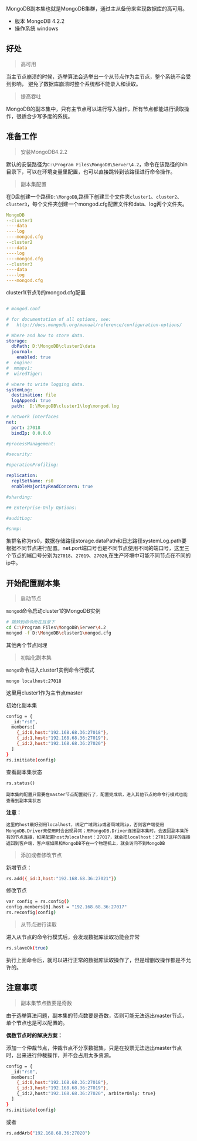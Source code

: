 MongoDB副本集也就是MongoDB集群，通过主从备份来实现数据库的高可用。

* 版本 MongoDB 4.2.2
* 操作系统 windows

## 好处

> 高可用

当主节点崩溃的时候，选举算法会选举出一个从节点作为主节点，整个系统不会受到影响， 避免了数据库崩溃时整个系统都不能录入和读取。

> 提高吞吐

MongoDB的副本集中，只有主节点可以进行写入操作，所有节点都能进行读取操作，很适合少写多度的系统。

## 准备工作

> 安装MongoDB4.2.2

默认的安装路径为`C:\Program Files\MongoDB\Server\4.2`，命令在该路径的bin目录下，可以在环境变量里配置，也可以直接跳转到该路径进行命令操作。

>副本集配置

在D盘创建一个路径`D:\MongoDB`,路径下创建三个文件夹`cluster1`、`cluster2`、`cluster3`，每个文件夹创建一个mongod.cfg配置文件和data、log两个文件夹。
```yml
MongoDB
--cluster1
----data
----log
----mongod.cfg
--cluster2
----data
----log
----mongod.cfg
--cluster3
----data
----log
----mongod.cfg
```

cluster1(节点1)的mongod.cfg配置
```yml

# mongod.conf

# for documentation of all options, see:
#   http://docs.mongodb.org/manual/reference/configuration-options/

# Where and how to store data.
storage:
  dbPath: D:\MongoDB\cluster1\data
  journal:
    enabled: true
#  engine:
#  mmapv1:
#  wiredTiger:

# where to write logging data.
systemLog:
  destination: file
  logAppend: true
  path:  D:\MongoDB\cluster1\log\mongod.log

# network interfaces
net:
  port: 27018
  bindIp: 0.0.0.0

#processManagement:

#security:

#operationProfiling:

replication:
  replSetName: rs0
  enableMajorityReadConcern: true

#sharding:

## Enterprise-Only Options:

#auditLog:

#snmp:

```

集群名称为rs0，数据存储路径storage.dataPath和日志路径systemLog.path要根据不同节点进行配置。net.port端口号也是不同节点使用不同的端口号，这里三个节点的端口号分别为`27018`、`27019`、`27020`,在生产环境中可能不同节点在不同的ip中。



## 开始配置副本集

>启动节点

`mongod`命令启动cluster1的MongoDB实例

```sh
# 跳转到命令所在目录下
cd C:\Program Files\MongoDB\Server\4.2
mongod -f D:\MongoDB\cluster1\mongod.cfg
```

其他两个节点同理

>初始化副本集

`mongo`命令进入cluster1实例命令行模式

```
mongo localhost:27018
```
这里用cluster1作为主节点master

初始化副本集
```sh
config = {
  _id:"rs0",
  members:[
    {_id:0,host:"192.168.68.36:27018"},
    {_id:1,host:"192.168.68.36:27019"},
    {_id:2,host:"192.168.68.36:27020"}
  ]
}
rs.initiate(config)
```
查看副本集状态

```
rs.status()
```

`副本集的配置只需要在master节点配置就行了，配置完成后，进入其他节点的命令行模式也能查看到副本集状态`

**注意：**

`这里的host最好别用localhost，绑定广域网ip或者局域网ip，否则客户端使用MongoDB.Driver来使用时会出现异常；用MongoDB.Driver连接副本集时，会返回副本集所有的节点连接，如果配置host为localhost：27017，就会把localhost：27017这样的连接返回到客户端，客户端如果和MongoDB不在一个物理机上，就会访问不到MongoDB`

>添加或者修改节点

新增节点：
```sh
rs.add({_id:3,host:"192.168.68.36:27021"})
```
修改节点
```sh
var config = rs.config()
config.members[0].host = "192.168.68.36:27017"
rs.reconfig(config)
```

>从节点进行读取

进入从节点的命令行模式后，会发现数据库读取功能会异常

```sh
rs.slaveOk(true)
```

执行上面命令后，就可以进行正常的数据库读取操作了，但是增删改操作都是不允许的。

## 注意事项
>副本集节点数要是奇数

由于选举算法问题，副本集的节点数要是奇数，否则可能无法选出master节点，单个节点也是可以配置的。

**偶数节点时的解决方案：**

添加一个仲裁节点，仲裁节点不分享数据集，只是在投票无法选出master节点时，出来进行仲裁操作，并不会占用太多资源。

```sh
config = {
  _id:"rs0",
  members:[
    {_id:0,host:"192.168.68.36:27018"},
    {_id:1,host:"192.168.68.36:27019"},
    {_id:2,host:"192.168.68.36:27020", arbiterOnly: true}
  ]
}
rs.initiate(config)
```

或者

```sh
rs.addArb("192.168.68.36:27020")
```


